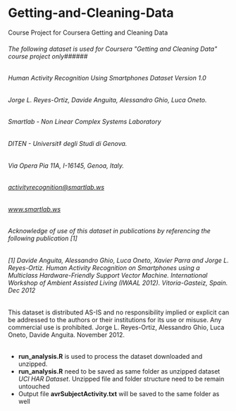 Getting-and-Cleaning-Data
=========================

Course Project for Coursera Getting and Cleaning Data

###### The following dataset is used for Coursera "Getting and Cleaning Data" course project only######

###### Human Activity Recognition Using Smartphones Dataset Version 1.0 ######

###### Jorge L. Reyes-Ortiz, Davide Anguita, Alessandro Ghio, Luca Oneto. ######
###### Smartlab - Non Linear Complex Systems Laboratory ######
###### DITEN - Universit‡ degli Studi di Genova. ######
###### Via Opera Pia 11A, I-16145, Genoa, Italy. ######
###### activityrecognition@smartlab.ws ######
###### www.smartlab.ws ######

###### Acknowledge of use of this dataset in publications by referencing the following publication [1]
###### [1] Davide Anguita, Alessandro Ghio, Luca Oneto, Xavier Parra and Jorge L. Reyes-Ortiz. Human Activity Recognition on Smartphones using a Multiclass Hardware-Friendly Support Vector Machine. International Workshop of Ambient Assisted Living (IWAAL 2012). Vitoria-Gasteiz, Spain. Dec 2012
This dataset is distributed AS-IS and no responsibility implied or explicit can be addressed to the authors or their institutions for its use or misuse. Any commercial use is prohibited.
Jorge L. Reyes-Ortiz, Alessandro Ghio, Luca Oneto, Davide Anguita. November 2012.
######
* **run_analysis.R** is used to process the dataset downloaded and unzipped.
* **run_analysis.R** need to be saved as same folder as unzipped dataset *UCI HAR Dataset*. Unzipped file and folder structure need to be remain untouched
* Output file **avrSubjectActivity.txt** will be saved to the same folder as well
